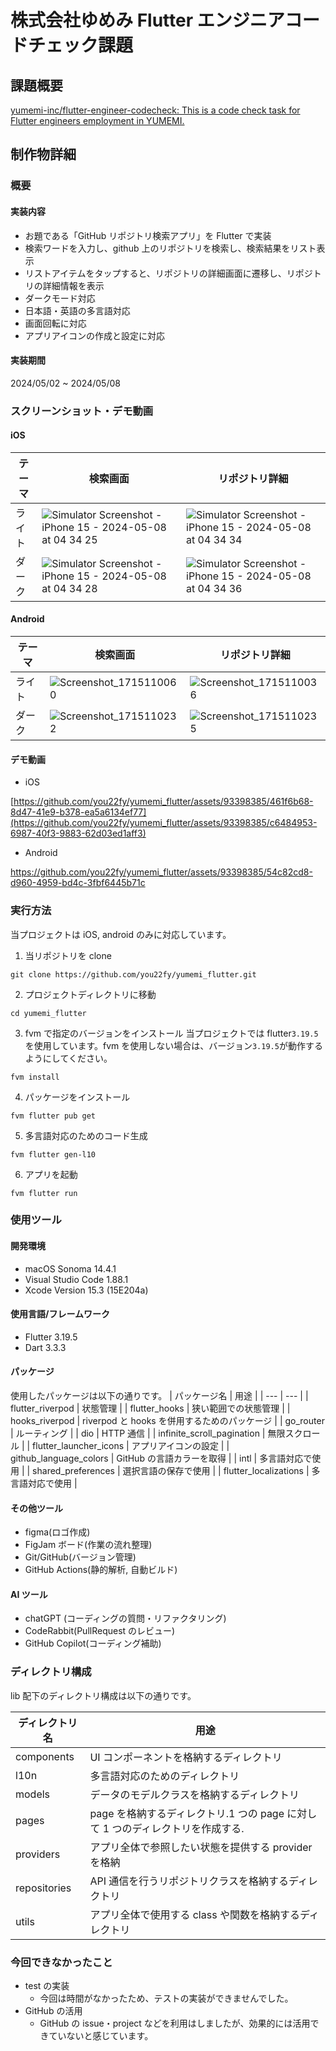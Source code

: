 # 株式会社ゆめみ Flutter エンジニアコードチェック課題

## 課題概要

[yumemi-inc/flutter-engineer-codecheck: This is a code check task for Flutter engineers employment in YUMEMI.](https://github.com/yumemi-inc/flutter-engineer-codecheck)

## 制作物詳細

### 概要

#### 実装内容

- お題である「GitHub リポジトリ検索アプリ」を Flutter で実装
- 検索ワードを入力し、github 上のリポジトリを検索し、検索結果をリスト表示
- リストアイテムをタップすると、リポジトリの詳細画面に遷移し、リポジトリの詳細情報を表示
- ダークモード対応
- 日本語・英語の多言語対応
- 画面回転に対応
- アプリアイコンの作成と設定に対応

#### 実装期間

2024/05/02 ~ 2024/05/08

### スクリーンショット・デモ動画

#### iOS

| テーマ | 検索画面                                                                                                                                                     | リポジトリ詳細                                                                                                                                               |
| ------ | ------------------------------------------------------------------------------------------------------------------------------------------------------------ | ------------------------------------------------------------------------------------------------------------------------------------------------------------ |
| ライト | ![Simulator Screenshot - iPhone 15 - 2024-05-08 at 04 34 25](https://github.com/you22fy/yumemi_flutter/assets/93398385/654d1f12-02fd-4905-b90e-ec2dc46d1343) | ![Simulator Screenshot - iPhone 15 - 2024-05-08 at 04 34 34](https://github.com/you22fy/yumemi_flutter/assets/93398385/0e872d55-c55a-4f5e-9771-4b35972300bf) |
| ダーク | ![Simulator Screenshot - iPhone 15 - 2024-05-08 at 04 34 28](https://github.com/you22fy/yumemi_flutter/assets/93398385/9e734c6a-fe34-4934-9c74-45c35736f564) | ![Simulator Screenshot - iPhone 15 - 2024-05-08 at 04 34 36](https://github.com/you22fy/yumemi_flutter/assets/93398385/d4aa2d1b-db5c-4914-8410-604a4a3011d9) |

#### Android

| テーマ | 検索画面                                                                                                                 | リポジトリ詳細                                                                                                           |
| ------ | ------------------------------------------------------------------------------------------------------------------------ | ------------------------------------------------------------------------------------------------------------------------ |
| ライト | ![Screenshot_1715110060](https://github.com/you22fy/yumemi_flutter/assets/93398385/88dd81c1-61a7-4a6b-92a3-986020371edc) | ![Screenshot_1715110036](https://github.com/you22fy/yumemi_flutter/assets/93398385/66105367-1335-4ff7-a274-fe65367ac851) |
| ダーク | ![Screenshot_1715110232](https://github.com/you22fy/yumemi_flutter/assets/93398385/af5c6446-734f-40ac-961b-30b730e14c10) | ![Screenshot_1715110235](https://github.com/you22fy/yumemi_flutter/assets/93398385/50a1bd9d-33c7-45d8-9155-b26e9a4e1e30) |



#### デモ動画
- iOS

[https://github.com/you22fy/yumemi_flutter/assets/93398385/461f6b68-8d47-41e9-b378-ea5a6134ef77](https://github.com/you22fy/yumemi_flutter/assets/93398385/c6484953-6987-40f3-9883-62d03ed1aff3)

- Android

https://github.com/you22fy/yumemi_flutter/assets/93398385/54c82cd8-d960-4959-bd4c-3fbf6445b71c


### 実行方法

当プロジェクトは iOS, android のみに対応しています。

1. 当リポジトリを clone

```
git clone https://github.com/you22fy/yumemi_flutter.git
```

2. プロジェクトディレクトリに移動

```
cd yumemi_flutter
```

3. fvm で指定のバージョンをインストール
   当プロジェクトでは flutter`3.19.5`を使用しています。fvm を使用しない場合は、バージョン`3.19.5`が動作するようにしてください。

```
fvm install
```

4. パッケージをインストール

```
fvm flutter pub get
```

5.  多言語対応のためのコード生成

```
fvm flutter gen-l10
```

6. アプリを起動

```
fvm flutter run
```

### 使用ツール

#### 開発環境

- macOS Sonoma 14.4.1
- Visual Studio Code 1.88.1
- Xcode Version 15.3 (15E204a)

#### 使用言語/フレームワーク

- Flutter 3.19.5
- Dart 3.3.3

#### パッケージ

使用したパッケージは以下の通りです。
| パッケージ名 | 用途 |
| --- | --- |
| flutter_riverpod | 状態管理 |
| flutter_hooks | 狭い範囲での状態管理 |
| hooks_riverpod | riverpod と hooks を併用するためのパッケージ |
| go_router | ルーティング |
| dio | HTTP 通信 |
| infinite_scroll_pagination | 無限スクロール |
| flutter_launcher_icons | アプリアイコンの設定 |
| github_language_colors | GitHub の言語カラーを取得 |
| intl | 多言語対応で使用 |
| shared_preferences | 選択言語の保存で使用 |
| flutter_localizations | 多言語対応で使用 |

#### その他ツール

- figma(ロゴ作成)
- FigJam ボード(作業の流れ整理)
- Git/GitHub(バージョン管理)
- GitHub Actions(静的解析, 自動ビルド)

#### AI ツール

- chatGPT (コーディングの質問・リファクタリング)
- CodeRabbit(PullRequest のレビュー)
- GitHub Copilot(コーディング補助)

### ディレクトリ構成

lib 配下のディレクトリ構成は以下の通りです。

| ディレクトリ名 | 用途                                                                           |
| -------------- | ------------------------------------------------------------------------------ |
| components     | UI コンポーネントを格納するディレクトリ                                        |
| l10n           | 多言語対応のためのディレクトリ                                                 |
| models         | データのモデルクラスを格納するディレクトリ                                     |
| pages          | page を格納するディレクトリ.1 つの page に対して 1 つのディレクトリを作成する. |
| providers      | アプリ全体で参照したい状態を提供する provider を格納                           |
| repositories   | API 通信を行うリポジトリクラスを格納するディレクトリ                           |
| utils          | アプリ全体で使用する class や関数を格納するディレクトリ                        |

### 今回できなかったこと

- test の実装
  - 今回は時間がなかったため、テストの実装ができませんでした。
- GitHub の活用
  - GitHub の issue・project などを利用はしましたが、効果的には活用できていないと感じています。
